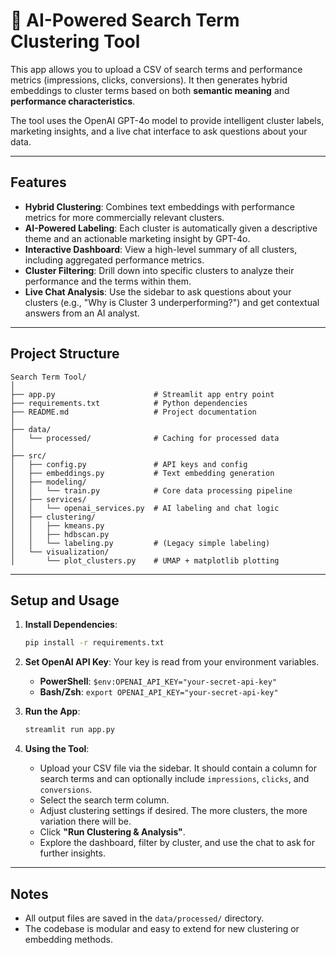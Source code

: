 # 🧠 AI-Powered Search Term Clustering Tool

This app allows you to upload a CSV of search terms and performance metrics (impressions, clicks, conversions). It then generates hybrid embeddings to cluster terms based on both **semantic meaning** and **performance characteristics**.

The tool uses the OpenAI GPT-4o model to provide intelligent cluster labels, marketing insights, and a live chat interface to ask questions about your data.

---

## Features

- **Hybrid Clustering**: Combines text embeddings with performance metrics for more commercially relevant clusters.
- **AI-Powered Labeling**: Each cluster is automatically given a descriptive theme and an actionable marketing insight by GPT-4o.
- **Interactive Dashboard**: View a high-level summary of all clusters, including aggregated performance metrics.
- **Cluster Filtering**: Drill down into specific clusters to analyze their performance and the terms within them.
- **Live Chat Analysis**: Use the sidebar to ask questions about your clusters (e.g., "Why is Cluster 3 underperforming?") and get contextual answers from an AI analyst.

---

## Project Structure

```
Search Term Tool/
│
├── app.py                      # Streamlit app entry point
├── requirements.txt            # Python dependencies
├── README.md                   # Project documentation
│
├── data/
│   └── processed/              # Caching for processed data
│
├── src/
│   ├── config.py               # API keys and config
│   ├── embeddings.py           # Text embedding generation
│   ├── modeling/
│   │   └── train.py            # Core data processing pipeline
│   ├── services/
│   │   └── openai_services.py  # AI labeling and chat logic
│   ├── clustering/
│   │   ├── kmeans.py
│   │   ├── hdbscan.py
│   │   └── labeling.py         # (Legacy simple labeling)
│   └── visualization/
│       └── plot_clusters.py    # UMAP + matplotlib plotting
```

---

## Setup and Usage

1.  **Install Dependencies**:
    ```bash
    pip install -r requirements.txt
    ```

2.  **Set OpenAI API Key**: Your key is read from your environment variables.
    *   **PowerShell**: `$env:OPENAI_API_KEY="your-secret-api-key"`
    *   **Bash/Zsh**: `export OPENAI_API_KEY="your-secret-api-key"`

3.  **Run the App**:
    ```bash
    streamlit run app.py
    ```

4.  **Using the Tool**:
    - Upload your CSV file via the sidebar. It should contain a column for search terms and can optionally include `impressions`, `clicks`, and `conversions`.
    - Select the search term column.
    - Adjust clustering settings if desired. The more clusters, the more variation there will be.
    - Click **"Run Clustering & Analysis"**.
    - Explore the dashboard, filter by cluster, and use the chat to ask for further insights.

---

## Notes
- All output files are saved in the `data/processed/` directory.
- The codebase is modular and easy to extend for new clustering or embedding methods.
